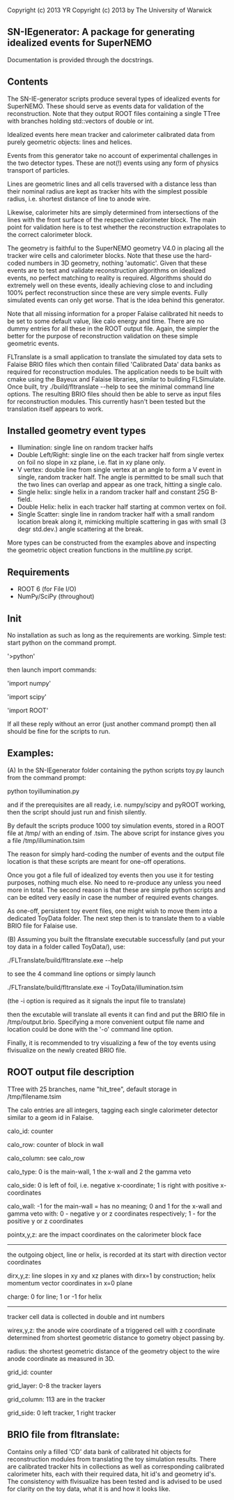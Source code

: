 Copyright (c) 2013 YR
Copyright (c) 2013 by The University of Warwick

SN-IEgenerator: A package for generating idealized events for SuperNEMO
-----------------------------------------------------------------------

Documentation is provided through the docstrings.

Contents
--------
The SN-IE-generator scripts produce several types of idealized events
for SuperNEMO. These should serve as events data for validation of the 
reconstruction. Note that they output ROOT files containing a single TTree
with branches holding std::vectors of double or int.

Idealized events here mean tracker and calorimeter calibrated data from 
purely geometric objects: lines and helices.

Events from this generator take no account of experimental challenges in 
the two detector types. These are not(!) events using any form of physics 
transport of particles.

Lines are geometric lines and all cells traversed 
with a distance less than their nominal radius are kept as tracker hits
with the simplest possible radius, i.e. shortest distance of line to 
anode wire. 

Likewise, calorimeter hits are simply determined from 
intersections of the lines with the front surface of the respective 
calorimeter block. The main point for validation here is to test whether the 
reconstruction extrapolates to the correct calorimeter block.

The geometry is faithful to the SuperNEMO geometry V4.0 in placing all the 
tracker wire cells and calorimeter blocks. Note that these use the hard-coded
numbers in 3D geometry, nothing 'automatic'. Given that these events are to 
test and validate reconstruction algorithms on idealized events, no perfect
matching to reality is required. Algorithms should do extremely well on 
these events, ideally achieving close to and including 100% perfect
reconstruction since these are very simple events. Fully simulated events 
can only get worse. That is the idea behind this generator.

Note that all missing information for a proper Falaise calibrated hit needs
to be set to some default value, like calo energy and time. There are no
dummy entries for all these in the ROOT output file. Again, the simpler
the better for the purpose of reconstruction validation on these simple geometric events.

FLTranslate is a small application to translate the simulated toy data sets to
Falaise BRIO files which then contain filled 'Calibrated Data' data banks
as required for reconstruction modules. The application needs to be built
with cmake using the Bayeux and Falaise libraries, similar to building
FLSimulate. Once built, try ./build/fltranslate --help to see the minimal
command line options. The resulting BRIO files should then be able to serve as 
input files for reconstruction modules. This currently hasn't been tested but
the translation itself appears to work.


Installed geometry event types
------------------------------
- Illumination: single line on random tracker halfs
- Double Left/Right: single line on the each tracker half from single vertex on foil
                     no slope in xz plane, i.e. flat in xy plane only.
- V vertex: double line from single vertex at an angle to form a V event in 
            single, random tracker half. The angle is permitted to be small such that 
            the two lines can overlap and appear as one track, hitting a single calo.
- Single helix: single helix in a random tracker half and constant 25G B-field.
- Double Helix: helix in each tracker half starting at common vertex on foil.
- Single Scatter: single line in random tracker half with a small random location 
  break along it, mimicking multiple scattering in gas with small (3 degr std.dev.) angle 
  scattering at the break.

More types can be constructed from the examples above and inspecting the geometric object
creation functions in the multiline.py script.


Requirements
------------
- ROOT 6 (for File I/O)
- NumPy/SciPy (throughout)


Init
----
No installation as such as long as the requirements are working. Simple test: start python on the command prompt.

'>python'

then launch import commands:

'import numpy'

'import scipy'

'import ROOT'

If all these reply without an error (just another command prompt) then all should be fine for the scripts to run.


Examples:
---------
(A) In the SN-IEgenerator folder containing the python scripts toy<something>.py
launch from the command prompt:

python toyillumination.py

and if the prerequisites are all ready, i.e. numpy/scipy and pyROOT working,
then the script should just run and finish silently.

By default the scripts produce 1000 toy simulation events, stored in a ROOT
file at /tmp/ with an ending of .tsim. The above script for instance gives you
a file /tmp/illumination.tsim

The reason for simply hard-coding the number of events and the output file 
location is that these scripts are meant for one-off operations.

Once you got a file full of idealized toy events then you use it for testing
purposes, nothing much else. No need to re-produce any unless you need more
in total. The second reason is that these are simple python scripts and can
be edited very easily in case the number of required events changes.

As one-off, persistent toy event files, one might wish to move them into a 
dedicated ToyData folder. The next step then is to translate them to a viable
BRIO file for Falaise use.

(B) Assuming you built the fltranslate executable successfully (and put your 
toy data in a folder called ToyData/), use:

./FLTranslate/build/fltranslate.exe --help

to see the 4 command line options or simply launch

./FLTranslate/build/fltranslate.exe -i ToyData/illumination.tsim

(the -i option is required as it signals the input file to translate)

then the excutable will translate all events it can find and put the 
BRIO file in /tmp/output.brio. Specifying a more convenient output
file name and location could be done with the '-o' command 
line option.

Finally, it is recommended to try visualizing a few of the toy events using
flvisualize on the newly created BRIO file.


ROOT output file description
----------------------------
TTree with 25 branches, name "hit_tree", default storage in /tmp/filename.tsim

The calo entries are all integers, tagging each single calorimeter detector
similar to a geom id in Falaise.

calo_id: counter

calo_row: counter of block in wall

calo_column: see calo_row

calo_type: 0 is the main-wall, 1 the x-wall and 2 the gamma veto

calo_side: 0 is left of foil, i.e. negative x-coordinate;
           1 is right with positive x-coordinates

calo_wall: -1 for the main-wall = has no meaning; 
           0 and 1 for the x-wall and gamma veto with: 
           0 - negative y or z coordinates respectively; 
           1 - for the positive y or z coordinates

pointx,y,z: are the impact coordinates on the calorimeter block face

---
the outgoing object, line or helix, is recorded at its start
with direction vector coordinates

dirx,y,z: line slopes in xy and xz planes with dirx=1 by construction; 
          helix momentum vector coordinates in x=0 plane

charge: 0 for line; 1 or -1 for helix

---
tracker cell data is collected in double and int numbers

wirex,y,z: the anode wire coordinate of a triggered cell with
           z coordinate determined from shortest geometric
           distance to gometry object passing by.

radius: the shortest geometric distance of the geometry object
        to the wire anode coordinate as measured in 3D.

grid_id: counter

grid_layer: 0-8 the tracker layers

grid_column: 113 are in the tracker

grid_side: 0 left tracker, 1 right tracker


BRIO file from fltranslate:
---------------------------
Contains only a filled 'CD' data bank of calibrated hit objects
for reconstruction modules from translating the toy simulation
results. There are calibrated tracker hits in collections as well
as corresponding calibrated calorimeter hits, each with their 
required data, hit id's and geometry id's.
The consistency with flvisualize has been tested and is advised to
be used for clarity on the toy data, what it is and how it looks like.

